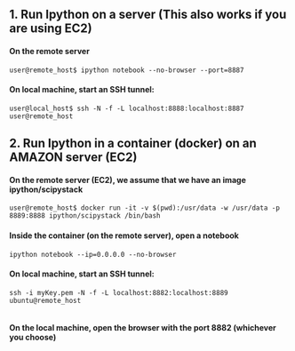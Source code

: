 ## 1. Run Ipython on a server (This also works if you are using EC2)

#### On the remote server 

```{}
user@remote_host$ ipython notebook --no-browser --port=8887
```

#### On local machine, start an SSH tunnel:

```{}
user@local_host$ ssh -N -f -L localhost:8888:localhost:8887 user@remote_host
```


## 2. Run Ipython in a container (docker) on an AMAZON server (EC2)

####  On the remote server (EC2), we assume that we have an image **ipython/scipystack**

```{}
user@remote_host$ docker run -it -v $(pwd):/usr/data -w /usr/data -p 8889:8888 ipython/scipystack /bin/bash

```
#### Inside the container (on the remote server), open a notebook

```{}
ipython notebook --ip=0.0.0.0 --no-browser
```

#### On local machine, start an SSH tunnel:

```{}
ssh -i myKey.pem -N -f -L localhost:8882:localhost:8889 ubuntu@remote_host


```

#### On the local machine, open the browser with the port 8882 (whichever you choose)

